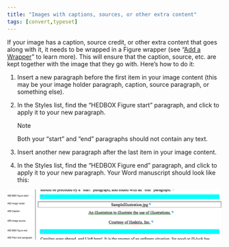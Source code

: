 ```yaml
---
title: "Images with captions, sources, or other extra content"
tags: [convert,typeset]
---
```

 
<html><body><section data-type="chapter" class="hsecchapter" data-hederis-type="hsecchapter" id="images-with-captions-etc" data-pi-attrs="id: images-with-captions-etc; data-tags: convert,typeset;" role="doc-chapter" data-tags="convert,typeset" data-author-name=" " data-book-title=" " title="Images with captions, sources, or other extra content"><p class="hblkp" data-hederis-type="hblkp" id="pw2QeU3kF">If your image has a caption, source credit, or other extra content that goes along with it, it needs to be wrapped in a Figure wrapper (see &#8220;<a href="{% link _docs/add-a-wrapper.md %}" data-hederis-type="hspana" id="p7z7QjytL"><span class="Hyperlink" data-hederis-type="hspnspan" id="pZ0lvRfjA">Add a Wrapper</span></a>&#8221; to learn more). This will ensure that the caption, source, etc. are kept together with the image that they go with. Here&#8217;s how to do it:</p><ol class="hwprnumlist" data-hederis-type="hwprnumlist" id="pbHaBG7Hz"><li class="hblkoli" data-hederis-type="hblkoli" id="li5gAkhiRj"><p class="hblkoli" data-hederis-type="hblklip" id="pmH2S7Ll6">Insert a new paragraph before the first item in your image content (this may be your image holder paragraph, caption, source paragraph, or something else).</p></li><li class="hblkoli" data-hederis-type="hblkoli" id="lipOMcJthm"><p class="hblkoli" data-hederis-type="hblklip" id="pFQ3ZfauO">In the Styles list, find the &#8220;HEDBOX Figure start&#8221; paragraph, and click to apply it to your new paragraph.</p><aside class="hwprbox box" data-hederis-type="hwprbox" id="pwDAfVcHm" data-type="sidebar"><p class="hblktype" data-hederis-type="hblktype" id="pFexh1JSy">Note</p><p class="hblkp" data-hederis-type="hblkp" id="pwgLsm07g">Both your &#8220;start&#8221; and &#8220;end&#8221; paragraphs should not contain any text.</p></aside></li><li class="hblkoli" data-hederis-type="hblkoli" id="liO89XUQef"><p class="hblkoli" data-hederis-type="hblklip" id="pGyFNtdsH">Insert another new paragraph after the last item in your image content.</p></li><li class="hblkoli" data-hederis-type="hblkoli" id="likoQVVh5J"><p class="hblkoli" data-hederis-type="hblklip" id="peoTAbJ56">In the Styles list, find the &#8220;HEDBOX Figure end&#8221; paragraph, and click to apply it to your new paragraph. Your Word manuscript should look like this:</p></li></ol><img data-hederis-type="hblkimg" class="hblkimg" id="pGJ3WdXvH" src="/images/image_2.png" data-img-src="/images/image_2.png"/></section></body></html>
